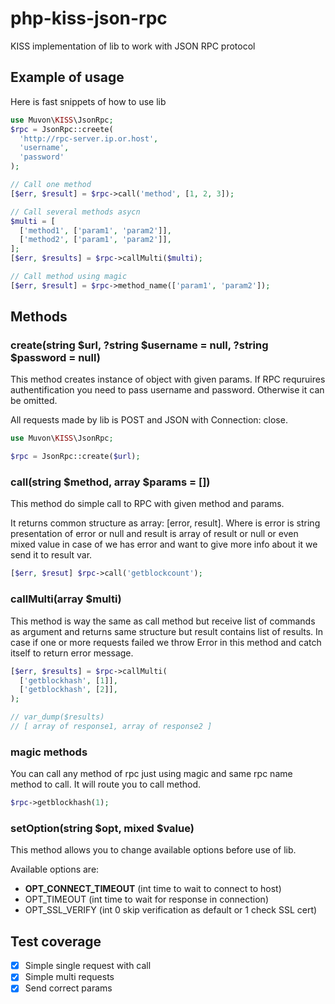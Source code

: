 # php-kiss-json-rpc

KISS implementation of lib to work with JSON RPC protocol

## Example of usage

Here is fast snippets of how to use lib

```php
use Muvon\KISS\JsonRpc;
$rpc = JsonRpc::creete(
  'http://rpc-server.ip.or.host',
  'username',
  'password'
);

// Call one method
[$err, $result] = $rpc->call('method', [1, 2, 3]);

// Call several methods asycn
$multi = [
  ['method1', ['param1', 'param2']],
  ['method2', ['param1', 'param2']],
];
[$err, $results] = $rpc->callMulti($multi);

// Call method using magic
[$err, $result] = $rpc->method_name(['param1', 'param2']);
```

## Methods

### create(string $url, ?string $username = null, ?string $password = null)

This method creates instance of object with given params. If RPC requruires authentification you need to pass username and password. Otherwise it can be omitted.

All requests made by lib is POST and JSON with Connection: close.

```php
use Muvon\KISS\JsonRpc;

$rpc = JsonRpc::create($url);
```

### call(string $method, array $params = [])

This method do simple call to RPC with given method and params. 

It returns common structure as array: [error, result]. Where is error is string presentation of error or null and result is array of result or null or even mixed value in case of we has error and want to give more info about it we send it to result var.

```php
[$err, $resut] $rpc->call('getblockcount');
```

### callMulti(array $multi)

This method is way the same as call method but receive list of commands as argument and returns same structure but result contains list of results. In case if one or more requests failed we throw Error in this method and catch itself to return error message.

```php
[$err, $results] = $rpc->callMulti(
  ['getblockhash', [1]],
  ['getblockhash', [2]],
);

// var_dump($results)
// [ array of response1, array of response2 ]
```

### magic methods

You can call any method of rpc just using magic and same rpc name method to call. It will route you to call method.

```php
$rpc->getblockhash(1);
```

### setOption(string $opt, mixed $value)

This method allows you to change available options before use of lib.

Available options are:

- **OPT_CONNECT_TIMEOUT** (int time to wait to connect to host)
- OPT_TIMEOUT (int time to wait for response in connection)
- OPT_SSL_VERIFY (int 0 skip verification as default or 1 check SSL cert)

## Test coverage

- [x] Simple single request with call
- [x] Simple multi requests
- [x] Send correct params

